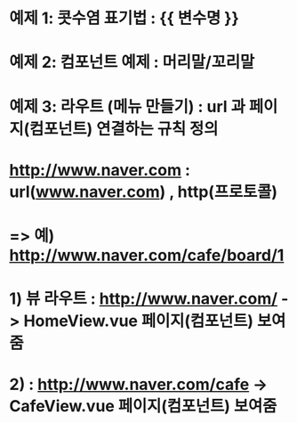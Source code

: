 # 예제 1: 콧수염 표기법 : {{ 변수명 }}

# 예제 2: 컴포넌트 예제 : 머리말/꼬리말

# 예제 3: 라우트 (메뉴 만들기) : url 과 페이지(컴포넌트) 연결하는 규칙 정의
# http://www.naver.com : url(www.naver.com) , http(프로토콜)
# => 예) http://www.naver.com/cafe/board/1
# 1) 뷰 라우트 : http://www.naver.com/     -> HomeView.vue 페이지(컴포넌트) 보여줌
# 2)           : http://www.naver.com/cafe -> CafeView.vue 페이지(컴포넌트) 보여줌